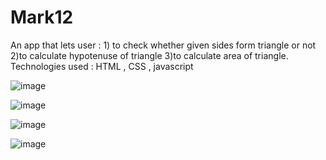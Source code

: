 # Mark12
An app that lets user : 1) to check whether given sides form triangle or not 2)to calculate hypotenuse of  triangle 3)to calculate area of triangle.        
Technologies used : HTML , CSS , javascript

![image](https://user-images.githubusercontent.com/90324515/191088968-c7e8ee77-85de-4f3b-90bb-74baad230dfe.png)

![image](https://user-images.githubusercontent.com/90324515/191089068-1da70abd-e894-4acb-be52-fc716c5437c8.png)

![image](https://user-images.githubusercontent.com/90324515/191089226-edcd51a4-5e56-4868-8a16-8dfb0dcb9bff.png)

![image](https://user-images.githubusercontent.com/90324515/191089318-1f2fbc0a-1687-4ecd-ae7b-ee05ace12dcb.png)



